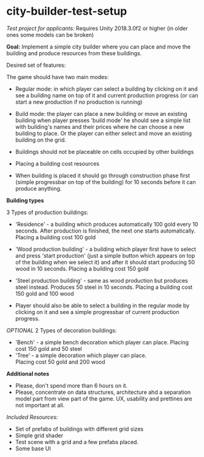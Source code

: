 # city-builder-test-setup

*Test project for applicants:*
Requires Unity 2018.3.0f2 or higher (in older ones some models can be broken)

**Goal:**
Implement a simple city builder where you can place and move the building and produce resources from these buildings.

Desired set of features:

The game should have two main modes:
* Regular mode: in which player can select a building by clicking on it and see a building name on top of it and current production progress (or can start a new production if no production is running)
* Build mode: the player can place a new building or move an existing building 
when player presses 'build mode' he should see a simple list with building's names and their prices where he can choose a new building to place.
Or the player can either select and move an existing building on the grid.

* Buildings should not be placeable on cells occupied by other buildings
* Placing a building cost resources
* When building is placed it should go through construction phase first (simple progressbar on top of the building) for 10 seconds before it can produce anything.

**Building types**

3 Types of production buildings:
* 'Residence' - a building which produces automatically 100 gold every 10 seconds. After production is finished, the next one starts automatically. 
Placing a building cost 100 gold
* 'Wood production building' - a building which player first have to select and press 'start production' (just a simple button which appears on top of the building when we select it) and after it should start producing 50 wood in 10 seconds.
Placing a building cost 150 gold
* 'Steel production building' - same as wood production but produces steel instead. Produces 50 steel in 10 seconds.
Placing a building cost 150 gold and 100 wood

* Player should also be able to select a building in the regular mode by clicking on it and see a simple progressbar of current production progress. 

*OPTIONAL* 2 Types of decoration buildings:
* 'Bench' - a simple bench decoration which player can place.
Placing cost 150 gold and 50 steel
* 'Tree' - a simple decoration which player can place.  
Placing cost 50 gold and 200 wood

**Additional notes**
* Please, don't spend more than 6 hours on it.
* Please, concentrate on data structures, architecture ahd a separation model part from view part of the game. UX, usability and prettines are not important at all.

*Included Resources:*
* Set of prefabs of buildings with different grid sizes
* Simple grid shader
* Test scene with a grid and a few prefabs placed.
* Some base UI
